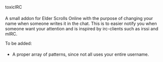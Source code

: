toxicIRC
####

A small addon for Elder Scrolls Online with the purpose of changing your name when someone writes it in the chat.
This is to easier notify you when someone want your attention and is inspired by irc-clients such as irssi and mIRC.

To be added:
####
 - A proper array of patterns, since not all uses your entire username.